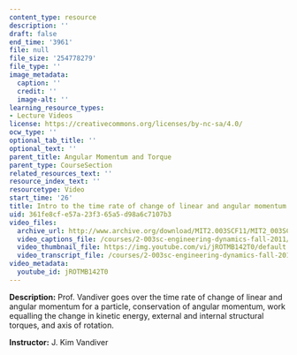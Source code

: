 ```yaml
---
content_type: resource
description: ''
draft: false
end_time: '3961'
file: null
file_size: '254778279'
file_type: ''
image_metadata:
  caption: ''
  credit: ''
  image-alt: ''
learning_resource_types:
- Lecture Videos
license: https://creativecommons.org/licenses/by-nc-sa/4.0/
ocw_type: ''
optional_tab_title: ''
optional_text: ''
parent_title: Angular Momentum and Torque
parent_type: CourseSection
related_resources_text: ''
resource_index_text: ''
resourcetype: Video
start_time: '26'
title: Intro to the time rate of change of linear and angular momentum for a particlecoordinates
uid: 361fe8cf-e57a-23f3-65a5-d98a6c7107b3
video_files:
  archive_url: http://www.archive.org/download/MIT2.003SCF11/MIT2_003SCF11_lec06_300k.mp4
  video_captions_file: /courses/2-003sc-engineering-dynamics-fall-2011/dee55ab352ba5410b0d9ef0e0cd861bb_jROTMB142T0.vtt
  video_thumbnail_file: https://img.youtube.com/vi/jROTMB142T0/default.jpg
  video_transcript_file: /courses/2-003sc-engineering-dynamics-fall-2011/247b09583d9456ef522f473af0efb8e4_jROTMB142T0.pdf
video_metadata:
  youtube_id: jROTMB142T0
---
```

**Description:** Prof. Vandiver goes over the time rate of change of linear and angular momentum for a particle, conservation of angular momentum, work equalling the change in kinetic energy, external and internal structural torques, and axis of rotation.

**Instructor:** J. Kim Vandiver